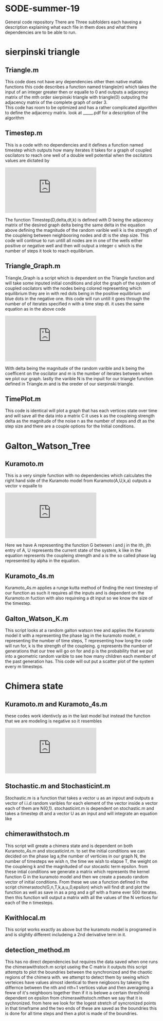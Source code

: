 # SODE-summer-19
General code repository 
  There are Three subfolders each haveing a description explaining what each file in them does and what there dependencies are to be able to run.



# sierpinski triangle




## Triangle.m
  This code does not have any dependencies other then native matlab functions this code describes a function named triangle(m) 
  which takes the input of an integer greater then or equalle to 0 and outputs a adjacency matrix of the mth order sierpinski triangle 
  with triangle(0) outputing the adjacency matrix of the complete graph of order 3.  
    This code has room to be optimized and has a rather complicated algorithm to define the adjacency matrix.
    look at _____.pdf for a description of the algorithm
## Timestep.m

  This is a code with no dependencies and it defines a function named timestep which outputs how many iterates it takes for a graph of 
  coupled oscilators to reach one well of a double well potential when the oscilators values are dictated by 
  
  
  ![equation](https://latex.codecogs.com/gif.latex?%5Cdot%20u_i%3D-%284u_i%5E3-2u_i%29&plus;k%5Csum_%7Bj%5Csim%20i%7D%28u_j-u_i%29&plus;%5Cdelta%20N%280%2C1%29)
  
  
  The function Timestep(D,delta,dt,k) is defined with D being the adjacency matrix of the desired graph delta being the same delta in the equation above defining the magnitude of the random varible well k is the strength of the coupleing between neighbooring nodes and dt is the step size.  This code will continue to run untill all nodes are in one of the wells either positive or negative well and then will output a integer c which is the number of steps it took to reach equilibrium.
  
## Triangle_Graph.m

  Triangle_Graph is a script which is dependent on the Triangle function and will take some inputed initial conditions and plot the graph of the system of coupled oscilators with the nodes being colored representing which equilibrium they are in with red dots being in the positive equlibrium and blue dots in the negative one.  this code will run untill it goes through the number of of iterates specified n with a time step dt.  it uses the same equation as in the above code
  
  
![equation](https://latex.codecogs.com/gif.latex?%5Cdot%20u_i%3D-%284u_i%5E3-2u_i%29&plus;k%5Csum_%7Bj%5Csim%20i%7D%28u_j-u_i%29&plus;%5Cdelta%20N%280%2C1%29)
                                              
                                              
With delta being the magnitude of the random varible and k being the coefficent on the oscilator and m is the number of iterates between when we plot our graph.  lastly the varible N is the inpuit for our triangle function defined in Triangle.m and is the oreder of our sierpinski triangle.

## TimePlot.m

  This code is identical will plot a graph that has each vertices state over time and will save all the data into a matrix C it uses k as the coupleing strength delta as the magnitude of the noise n as the number of steps and dt as the step size and there are a couple options for the Initial conditions.
  
  
 # Galton_Watson_Tree
 
 
 ## Kuramoto.m
 
  This is a very simple function with no dependencies which calculates the right hand side of the Kuramoto model from 
  Kuramoto(A,U,k,a) outputs a vector v equalle to 
  
  
  ![equation](https://latex.codecogs.com/gif.latex?%5Cfrac%7Bk%7D%7BN%7D%5Csum_%7Bi%5Csim%20j%7DG%28u_i-u_j%29sin%28u_i-u_j&plus;%5Calpha%20%29)


Here we have A representing the function G between i and j in the ith, jth entry of A,  U represents the current state of the system, k like in the equation represents the coupleing strength and a is the so called phase lag represented by alpha in the equation.

 ## Kuramoto_4s.m
 
 Kuramoto_4s.m applies a runge kutta method of finding the next timestep of our function as such it requires all the inputs and is dependent on the Kuramoto.m fuction with also requireing a dt input so we know the size of the timestep.
 
 ## Galton_Watson_K.m
 
 This script looks at a random galton watson tree and applies the Kuramoto model it with a representing the phase lag in the kuramoto model, n representing the number of time steps, T representing how long the code will run for, k is the strength of the coupleing. g represents the number of generations that our tree will go on for and p is the probability that we put into a geometric random varible to see how many children each member of the past generation has.  This code will out put a scatter plot of the system every m timesteps.
 
 
 # Chimera state
 
 ## Kuramoto.m and Kuramoto_4s.m
  these codes work identivcly as in the last model but instead the function that we are modeling is negative so it resembles
  
  
  ![equation](https://latex.codecogs.com/gif.latex?-%5Cfrac%7Bk%7D%7BN%7D%5Csum_%7Bi%5Csim%20j%7DG%28u_i-u_j%29sin%28u_i-u_j&plus;%5Calpha%20%29)
  
  
## Stochastic.m and Stochasticint.m
  Stochastic.m is a function that takes a vector u as an inpout and outputs a vector of i.i.d random varibles for each element of the vector inside a vector each of them are N(0,1).  stochasticint.m is dependent on stochastic.m and takes a timestep dt and a vector U as an input and will integrate an equation like
  
## chimerawithstoch.m 
  This script will greate a chimera state and is dependent on both Kuramoto_4s.m and stocasticint.m.  to set the initial conditions we can decided on the phase lag a,the number of verticies in our graph N,  the number of timesteps we wish n, the time we wish to elapse T, the weight on the coupleing k and the magnituded of our stocastic term epsilon.  from these intial conditions we generate a matrix which represents the kernel function G in the kuramoto model and then we create a pseudo random vector of initial conditions.  From these we use a function defined in the script chimerastoch(G,n,T,k,a,u_0,epsilon) which will find dt and plot the function as well as save in as a png and a gif with a frame ever 500 iterates.  then this function will output a matrix with all the values of the N vertices for each of the n timesteps.
  
  
## Kwithlocal.m   

This script works exactly as above but the kuramoto model is programed in and is slightly different includeing a 2nd derivative term in it.

## detection_method.m

This has no direct dependencies but requires the data saved when one runs the chimerawithstoch.m script useing the C matrix it outputs this script attempts to plot the boundries between the synchronized and the chaotic regions of the chimera with.  we attempt to detect them by seeing which verteices have values almost identical to there neigboors by takeing the differnce between the nth and nth+1 vertices value and then averageing a feww of it's neighboors together then if it is belowe a certain threshhold dependent on epsilon from chimerawithstoch.mthen we say that it is sychronized.  from here we look for the logest stretch of syncronized points in that timeframe and the two ends of these are saved as the boundries this is done for all time steps and then a plot is made of the boundries.
